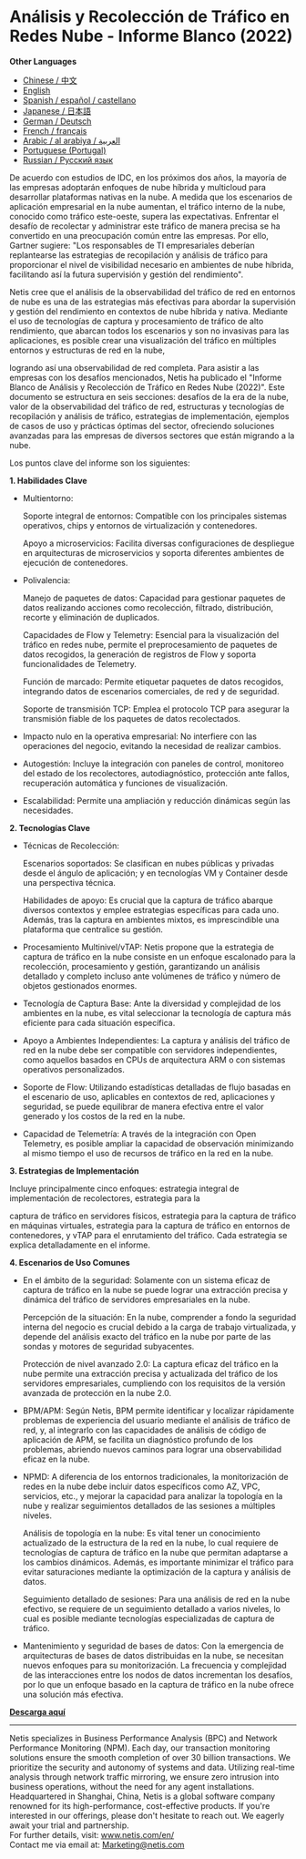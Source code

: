 # Análisis y Recolección de Tráfico en Redes Nube - Informe Blanco (2022)

**Other Languages**

+ [Chinese / 中文](https://github.com/lvdeshuii/OverFlow/blob/main/docs/zh/Cloud-Network-Traffic-Collection-and-Analysis-White-Paper-zh.md)
+ [English](https://github.com/lvdeshuii/OverFlow/blob/main/docs/en/Cloud-Network-Traffic-Collection-and-Analysis-White-Paper-en.md)
+ [Spanish / español / castellano](https://github.com/lvdeshuii/OverFlow/blob/main/docs/es/Cloud-Network-Traffic-Collection-and-Analysis-White-Paper-es.md)
+ [Japanese / 日本語](https://github.com/lvdeshuii/OverFlow/blob/main/docs/ja/Cloud-Network-Traffic-Collection-and-Analysis-White-Paper-ja.md)
+ [German / Deutsch](https://github.com/lvdeshuii/OverFlow/blob/main/docs/de/Cloud-Network-Traffic-Collection-and-Analysis-White-Paper-de.md)
+ [French / français](https://github.com/lvdeshuii/OverFlow/blob/main/docs/fr/Cloud-Network-Traffic-Collection-and-Analysis-White-Paper-fr.md)
+ [Arabic / al arabiya / العربية](https://github.com/lvdeshuii/OverFlow/blob/main/docs/ar/Cloud-Network-Traffic-Collection-and-Analysis-White-Paper-ar.md)
+ [Portuguese (Portugal)](https://github.com/lvdeshuii/OverFlow/blob/main/docs/pt/Cloud-Network-Traffic-Collection-and-Analysis-White-Paper-pt.md)
+ [Russian / Русский язык](https://github.com/lvdeshuii/OverFlow/blob/main/docs/ru/Cloud-Network-Traffic-Collection-and-Analysis-White-Paper-ru.md)

De acuerdo con estudios de IDC, en los próximos dos años, la mayoría de las empresas adoptarán enfoques de nube híbrida y multicloud para desarrollar plataformas nativas en la nube. A medida que los escenarios de aplicación empresarial en la nube aumentan, el tráfico interno de la nube, conocido como tráfico este-oeste, supera las expectativas. Enfrentar el desafío de recolectar y administrar este tráfico de manera precisa se ha convertido en una preocupación común entre las empresas. Por ello, Gartner sugiere: "Los responsables de TI empresariales deberían replantearse las estrategias de recopilación y análisis de tráfico para proporcionar el nivel de visibilidad necesario en ambientes de nube híbrida, facilitando así la futura supervisión y gestión del rendimiento".

Netis cree que el análisis de la observabilidad del tráfico de red en entornos de nube es una de las estrategias más efectivas para abordar la supervisión y gestión del rendimiento en contextos de nube híbrida y nativa. Mediante el uso de tecnologías de captura y procesamiento de tráfico de alto rendimiento, que abarcan todos los escenarios y son no invasivas para las aplicaciones, es posible crear una visualización del tráfico en múltiples entornos y estructuras de red en la nube,

 logrando así una observabilidad de red completa. Para asistir a las empresas con los desafíos mencionados, Netis ha publicado el "Informe Blanco de Análisis y Recolección de Tráfico en Redes Nube (2022)". Este documento se estructura en seis secciones: desafíos de la era de la nube, valor de la observabilidad del tráfico de red, estructuras y tecnologías de recopilación y análisis de tráfico, estrategias de implementación, ejemplos de casos de uso y prácticas óptimas del sector, ofreciendo soluciones avanzadas para las empresas de diversos sectores que están migrando a la nube.

Los puntos clave del informe son los siguientes:

**1. Habilidades Clave**

- Multientorno:

  Soporte integral de entornos: Compatible con los principales sistemas operativos, chips y entornos de virtualización y contenedores.

  Apoyo a microservicios: Facilita diversas configuraciones de despliegue en arquitecturas de microservicios y soporta diferentes ambientes de ejecución de contenedores.

- Polivalencia:

  Manejo de paquetes de datos: Capacidad para gestionar paquetes de datos realizando acciones como recolección, filtrado, distribución, recorte y eliminación de duplicados.

  Capacidades de Flow y Telemetry: Esencial para la visualización del tráfico en redes nube, permite el preprocesamiento de paquetes de datos recogidos, la generación de registros de Flow y soporta funcionalidades de Telemetry.

  Función de marcado: Permite etiquetar paquetes de datos recogidos, integrando datos de escenarios comerciales, de red y de seguridad.

  Soporte de transmisión TCP: Emplea el protocolo TCP para asegurar la transmisión fiable de los paquetes de datos recolectados.

- Impacto nulo en la operativa empresarial: No interfiere con las operaciones del negocio, evitando la necesidad de realizar cambios.

- Autogestión: Incluye la integración con paneles de control, monitoreo del estado de los recolectores, autodiagnóstico, protección ante fallos, recuperación automática y funciones de visualización.

- Escalabilidad: Permite una ampliación y reducción dinámicas según las necesidades.

**2. Tecnologías Clave**

- Técnicas de Recolección:

  Escenarios soportados: Se clasifican en nubes públicas y privadas desde el ángulo de aplicación; y en tecnologías VM y Container desde una perspectiva técnica.

  Habilidades de apoyo: Es crucial que la captura de tráfico abarque diversos contextos y emplee estrategias específicas para cada uno. Además, tras la captura en ambientes mixtos, es imprescindible una plataforma que centralice su gestión.

- Procesamiento Multinivel/vTAP: Netis propone que la estrategia de captura de tráfico en la nube consiste en un enfoque escalonado para la recolección, procesamiento y gestión, garantizando un análisis detallado y completo incluso ante volúmenes de tráfico y número de objetos gestionados enormes.

- Tecnología de Captura Base: Ante la diversidad y complejidad de los ambientes en la nube, es vital seleccionar la tecnología de captura más eficiente para cada situación específica.

- Apoyo a Ambientes Independientes: La captura y análisis del tráfico de red en la nube debe ser compatible con servidores independientes, como aquellos basados en CPUs de arquitectura ARM o con sistemas operativos personalizados.

- Soporte de Flow: Utilizando estadísticas detalladas de flujo basadas en el escenario de uso, aplicables en contextos de red, aplicaciones y seguridad, se puede equilibrar de manera efectiva entre el valor generado y los costos de la red en la nube.



- Capacidad de Telemetría: A través de la integración con Open Telemetry, es posible ampliar la capacidad de observación minimizando al mismo tiempo el uso de recursos de tráfico en la red en la nube.

**3. Estrategias de Implementación**

Incluye principalmente cinco enfoques: estrategia integral de implementación de recolectores, estrategia para la

 captura de tráfico en servidores físicos, estrategia para la captura de tráfico en máquinas virtuales, estrategia para la captura de tráfico en entornos de contenedores, y vTAP para el enrutamiento del tráfico. Cada estrategia se explica detalladamente en el informe.

**4. Escenarios de Uso Comunes**

- En el ámbito de la seguridad: Solamente con un sistema eficaz de captura de tráfico en la nube se puede lograr una extracción precisa y dinámica del tráfico de servidores empresariales en la nube.

  Percepción de la situación: En la nube, comprender a fondo la seguridad interna del negocio es crucial debido a la carga de trabajo virtualizada, y depende del análisis exacto del tráfico en la nube por parte de las sondas y motores de seguridad subyacentes.

  Protección de nivel avanzado 2.0: La captura eficaz del tráfico en la nube permite una extracción precisa y actualizada del tráfico de los servidores empresariales, cumpliendo con los requisitos de la versión avanzada de protección en la nube 2.0.

- BPM/APM: Según Netis, BPM permite identificar y localizar rápidamente problemas de experiencia del usuario mediante el análisis de tráfico de red, y, al integrarlo con las capacidades de análisis de código de aplicación de APM, se facilita un diagnóstico profundo de los problemas, abriendo nuevos caminos para lograr una observabilidad eficaz en la nube.

- NPMD: A diferencia de los entornos tradicionales, la monitorización de redes en la nube debe incluir datos específicos como AZ, VPC, servicios, etc., y mejorar la capacidad para analizar la topología en la nube y realizar seguimientos detallados de las sesiones a múltiples niveles.

  Análisis de topología en la nube: Es vital tener un conocimiento actualizado de la estructura de la red en la nube, lo cual requiere de tecnologías de captura de tráfico en la nube que permitan adaptarse a los cambios dinámicos. Además, es importante minimizar el tráfico para evitar saturaciones mediante la optimización de la captura y análisis de datos.

  Seguimiento detallado de sesiones: Para una análisis de red en la nube efectivo, se requiere de un seguimiento detallado a varios niveles, lo cual es posible mediante tecnologías especializadas de captura de tráfico.

- Mantenimiento y seguridad de bases de datos: Con la emergencia de arquitecturas de bases de datos distribuidas en la nube, se necesitan nuevos enfoques para su monitorización. La frecuencia y complejidad de las interacciones entre los nodos de datos incrementan los desafíos, por lo que un enfoque basado en la captura de tráfico en la nube ofrece una solución más efectiva.

[**Descarga aquí**](https://open.netis.com/datacenter/white-papers/天旦云网流量采集分析白皮书（2022）)
***
Netis specializes in Business Performance Analysis (BPC) and Network Performance Monitoring (NPM). Each day, our transaction monitoring solutions ensure the smooth completion of over 30 billion transactions. We prioritize the security and autonomy of systems and data. Utilizing real-time analysis through network traffic mirroring, we ensure zero intrusion into business operations, without the need for any agent installations. Headquartered in Shanghai, China, Netis is a global software company renowned for its high-performance, cost-effective products. If you're interested in our offerings, please don't hesitate to reach out. We eagerly await your trial and partnership.  
For further details, visit: www.netis.com/en/  
Contact me via email at: Marketing@netis.com
